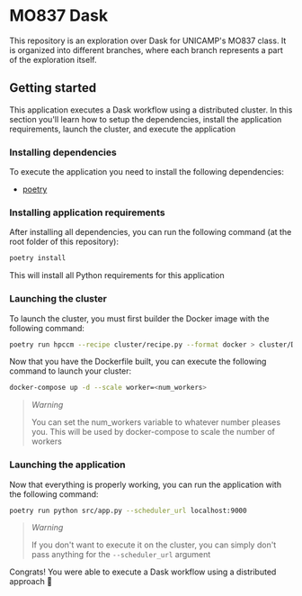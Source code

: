 # MO837 Dask

This repository is an exploration over Dask for UNICAMP's MO837 class. It is organized into different branches, where each branch represents a part of the exploration itself.

## Getting started

This application executes a Dask workflow using a distributed cluster. In this section you'll learn how to setup the dependencies, install the application requirements, launch the cluster, and execute the application

### Installing dependencies

To execute the application you need to install the following dependencies:

- [poetry](https://python-poetry.org/docs/#installation)

### Installing application requirements

After installing all dependencies, you can run the following command (at the root folder of this repository):

```bash
poetry install
```


This will install all Python requirements for this application

### Launching the cluster

To launch the cluster, you must first builder the Docker image with the following command:

```bash
poetry run hpccm --recipe cluster/recipe.py --format docker > cluster/Dockerfile
```

Now that you have the Dockerfile built, you can execute the following command to launch your cluster:

```bash
docker-compose up -d --scale worker=<num_workers>
```

> *Warning*
>
> You can set the num_workers variable to whatever number pleases you. This will be used by docker-compose to scale the number of workers

### Launching the application

Now that everything is properly working, you can run the application with the following command:

```bash
poetry run python src/app.py --scheduler_url localhost:9000
```

> *Warning*
>
> If you don't want to execute it on the cluster, you can simply don't pass anything for the `--scheduler_url` argument

Congrats! You were able to execute a Dask workflow using a distributed approach 🥳
